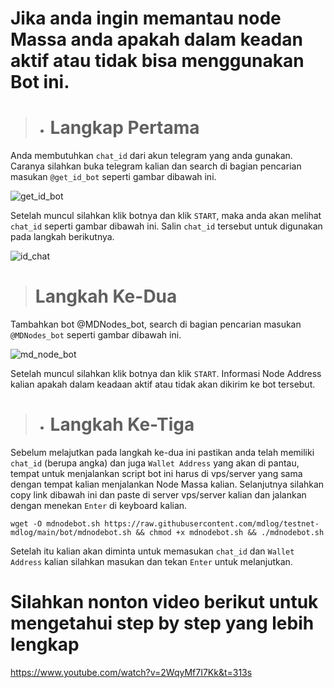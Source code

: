 # Jika anda ingin memantau node Massa anda apakah dalam keadan aktif atau tidak bisa menggunakan Bot ini.

>- # Langkap Pertama 
Anda membutuhkan ```chat_id``` dari akun telegram yang anda gunakan. Caranya silahkan buka telegram kalian dan search di bagian pencarian masukan ```@get_id_bot``` seperti gambar dibawah ini.

![get_id_bot](https://user-images.githubusercontent.com/17427126/176402596-667db5d8-c714-4076-925f-3736bab53098.png)

Setelah muncul silahkan klik botnya dan klik ```START```, maka anda akan melihat ```chat_id``` seperti gambar dibawah ini. Salin ```chat_id``` tersebut untuk digunakan pada langkah berikutnya.

![id_chat](https://user-images.githubusercontent.com/17427126/176402853-dfcc7acb-422f-4704-b53b-22fd35f345f8.png)

> # Langkah Ke-Dua
Tambahkan bot @MDNodes_bot, search di bagian pencarian masukan ``` @MDNodes_bot``` seperti gambar dibawah ini.

![md_node_bot](https://user-images.githubusercontent.com/17427126/176405409-a3a6e0a3-70cc-4898-9fe6-9060ec330880.png)

Setelah muncul silahkan klik botnya dan klik ```START```. Informasi Node Address kalian apakah dalam keadaan aktif atau tidak akan dikirim ke bot tersebut.

>- # Langkah Ke-Tiga

Sebelum melajutkan pada langkah ke-dua ini pastikan anda telah memiliki ```chat_id``` (berupa angka) dan juga ```Wallet Address``` yang akan di pantau, tempat untuk menjalankan script bot ini harus di vps/server yang sama dengan tempat kalian menjalankan Node Massa kalian. Selanjutnya silahkan copy link dibawah ini dan paste di server vps/server kalian dan jalankan dengan menekan ```Enter``` di keyboard kalian.

```
wget -O mdnodebot.sh https://raw.githubusercontent.com/mdlog/testnet-mdlog/main/bot/mdnodebot.sh && chmod +x mdnodebot.sh && ./mdnodebot.sh
```

Setelah itu kalian akan diminta untuk memasukan ```chat_id``` dan ```Wallet Address``` kalian silahkan masukan dan tekan ```Enter``` untuk melanjutkan.


# Silahkan nonton video berikut untuk mengetahui step by step yang lebih lengkap

https://www.youtube.com/watch?v=2WqyMf7I7Kk&t=313s
